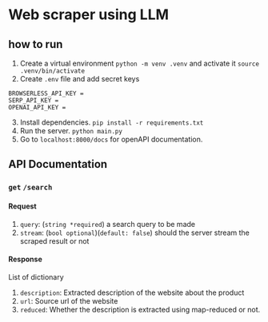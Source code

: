 # Web scraper using LLM
## how to run
1. Create a virtual environment `python -m venv .venv` and activate it `source .venv/bin/activate`
2. Create `.env` file and add secret keys
```
BROWSERLESS_API_KEY = 
SERP_API_KEY = 
OPENAI_API_KEY = 
```
3. Install dependencies. `pip install -r requirements.txt`
4. Run the server. `python main.py`
5. Go to `localhost:8000/docs` for openAPI documentation.

## API Documentation
### `get` `/search`
#### Request
1. `query`: (`string *required`) a search query to be made
2. `stream`: (`bool optional`)(`default: false`) should the server stream the scraped result or not

#### Response
List of dictionary
1. `description`: Extracted description of the website about the product
2. `url`: Source url of the website
3. `reduced`: Whether the description is extracted using map-reduced or not.
